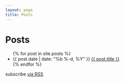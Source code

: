 ```yaml
---
layout: page
title: Posts
---
```


<div class="home">

  <h1>Posts</h1>

  <ul class="posts">
    {% for post in site.posts %}
      <li><span class="post-date">{{ post.date | date: "%b %-d, %Y" }}</span> <a class="post-link" href="{{ post.url }}">{{ post.title }}</a></li>
    {% endfor %}
  </ul>

  <p class="rss-subscribe">subscribe <a href="/feed.xml">via RSS</a></p>

</div>
